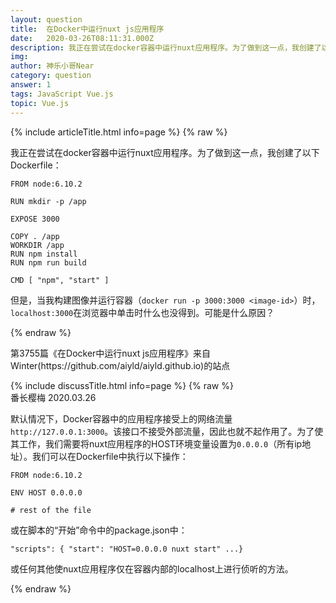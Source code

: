 ```yaml
---
layout: question
title:  在Docker中运行nuxt js应用程序
date:   2020-03-26T08:11:31.000Z
description: 我正在尝试在docker容器中运行nuxt应用程序。为了做到这一点，我创建了以下Dockerfile：FROM node 6.10.2RUN mk...
img: 
author: 神乐小哥Near
category: question
answer: 1
tags: JavaScript Vue.js
topic: Vue.js
---
```

<div class="article-root">
  <div class="article">
    {% include articleTitle.html info=page %}
    {% raw %}
    <div class="article-content"><p><font style="vertical-align: inherit;"><font style="vertical-align: inherit;">我正在尝试在docker容器中运行nuxt应用程序。</font><font style="vertical-align: inherit;">为了做到这一点，我创建了以下Dockerfile：</font></font></p>

<pre><code>FROM node:6.10.2<font></font>
<font></font>
RUN mkdir -p /app<font></font>
<font></font>
EXPOSE 3000<font></font>
<font></font>
COPY . /app<font></font>
WORKDIR /app<font></font>
RUN npm install<font></font>
RUN npm run build<font></font>
<font></font>
CMD [ "npm", "start" ]<font></font>
</code></pre>

<p><font style="vertical-align: inherit;"><font style="vertical-align: inherit;">但是，当我构建图像并运行容器（</font></font><code>docker run -p 3000:3000 &lt;image-id&gt;</code><font style="vertical-align: inherit;"><font style="vertical-align: inherit;">）时，</font></font><code>localhost:3000</code><font style="vertical-align: inherit;"><font style="vertical-align: inherit;">在浏览器中</font><font style="vertical-align: inherit;">单击</font><font style="vertical-align: inherit;">时</font><font style="vertical-align: inherit;">什么也没得到</font><font style="vertical-align: inherit;">。</font><font style="vertical-align: inherit;">可能是什么原因？</font></font></p></div>
    {% endraw %}
  </div>
  <p class="winter_mark">第3755篇《在Docker中运行nuxt js应用程序》来自Winter(https://github.com/aiyld/aiyld.github.io)的站点</p>
  <div class="discuss-wrapper">
    {% include discussTitle.html info=page %}
    {% raw %}
    <div class="discuss-item">
        <div class="discuss-parent">
          <div class="discuss-meta">
            <span class="discuss-user">番长樱梅</span>
            <span class="discuss-time">2020.03.26</span>
          </div>
          <div class="discuss-comment"><p><font style="vertical-align: inherit;"><font style="vertical-align: inherit;">默认情况下，Docker容器中的应用程序接受上的网络流量</font></font><code>http://127.0.0.1:3000</code><font style="vertical-align: inherit;"><font style="vertical-align: inherit;">。</font><font style="vertical-align: inherit;">该接口不接受外部流量，因此也就不起作用了。</font><font style="vertical-align: inherit;">为了使其工作，我们需要将nuxt应用程序的HOST环境变量设置为</font></font><code>0.0.0.0</code><font style="vertical-align: inherit;"><font style="vertical-align: inherit;">（所有ip地址）。</font><font style="vertical-align: inherit;">我们可以在Dockerfile中执行以下操作：</font></font></p>

<pre><code>FROM node:6.10.2<font></font>
<font></font>
ENV HOST 0.0.0.0<font></font>
<font></font>
# rest of the file<font></font>
</code></pre>

<p><font style="vertical-align: inherit;"><font style="vertical-align: inherit;">或在脚本的“开始”命令中的package.json中： </font></font></p>

<p><code>"scripts": { "start": "HOST=0.0.0.0 nuxt start" ...}</code></p>

<p><font style="vertical-align: inherit;"><font style="vertical-align: inherit;">或任何其他使nuxt应用程序仅在容器内部的localhost上进行侦听的方法。 </font></font></p></div>
        </div></div>
    {% endraw %}
  </div>
<div>
